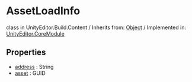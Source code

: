 # AssetLoadInfo
class in UnityEditor.Build.Content
 / Inherits from: <a href="https://docs.unity3d.com/6000.0/Documentation/ScriptReference/Object.html">Object</a> / Implemented in: <a href="https://docs.unity3d.com/6000.0/Documentation/ScriptReference/UnityEditor.CoreModule.html">UnityEditor.CoreModule</a>

## Properties
- <a href="https://docs.unity3d.com/6000.0/Documentation/ScriptReference/AssetLoadInfo-address.html">address</a> : String
- <a href="https://docs.unity3d.com/6000.0/Documentation/ScriptReference/AssetLoadInfo-asset.html">asset</a> : GUID
